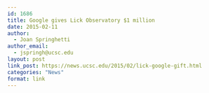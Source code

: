 ```yaml
---
id: 1686
title: Google gives Lick Observatory $1 million
date: 2015-02-11
author:
  - Joan Springhetti
author_email:
  - jspringh@ucsc.edu
layout: post
link_post: https://news.ucsc.edu/2015/02/lick-google-gift.html
categories: "News"
format: link
---
```

